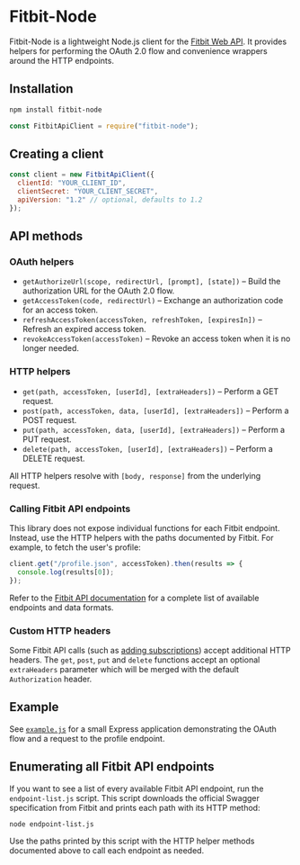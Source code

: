 # Fitbit-Node

Fitbit-Node is a lightweight Node.js client for the [Fitbit Web API](https://dev.fitbit.com/build/reference/web-api/). It provides helpers for performing the OAuth 2.0 flow and convenience wrappers around the HTTP endpoints.

## Installation

```bash
npm install fitbit-node
```

```javascript
const FitbitApiClient = require("fitbit-node");
```

## Creating a client

```javascript
const client = new FitbitApiClient({
  clientId: "YOUR_CLIENT_ID",
  clientSecret: "YOUR_CLIENT_SECRET",
  apiVersion: "1.2" // optional, defaults to 1.2
});
```

## API methods

### OAuth helpers

- `getAuthorizeUrl(scope, redirectUrl, [prompt], [state])` – Build the authorization URL for the OAuth 2.0 flow.
- `getAccessToken(code, redirectUrl)` – Exchange an authorization code for an access token.
- `refreshAccessToken(accessToken, refreshToken, [expiresIn])` – Refresh an expired access token.
- `revokeAccessToken(accessToken)` – Revoke an access token when it is no longer needed.

### HTTP helpers

- `get(path, accessToken, [userId], [extraHeaders])` – Perform a GET request.
- `post(path, accessToken, data, [userId], [extraHeaders])` – Perform a POST request.
- `put(path, accessToken, data, [userId], [extraHeaders])` – Perform a PUT request.
- `delete(path, accessToken, [userId], [extraHeaders])` – Perform a DELETE request.

All HTTP helpers resolve with `[body, response]` from the underlying request.

### Calling Fitbit API endpoints

This library does not expose individual functions for each Fitbit endpoint. Instead, use the HTTP helpers with the paths documented by Fitbit. For example, to fetch the user's profile:

```javascript
client.get("/profile.json", accessToken).then(results => {
  console.log(results[0]);
});
```

Refer to the [Fitbit API documentation](https://dev.fitbit.com/build/reference/web-api/) for a complete list of available endpoints and data formats.

### Custom HTTP headers

Some Fitbit API calls (such as [adding subscriptions](https://dev.fitbit.com/docs/subscriptions/#adding-a-subscription)) accept additional HTTP headers. The `get`, `post`, `put` and `delete` functions accept an optional `extraHeaders` parameter which will be merged with the default `Authorization` header.

## Example

See [`example.js`](https://github.com/lukasolson/fitbit-node/blob/master/example.js) for a small Express application demonstrating the OAuth flow and a request to the profile endpoint.


## Enumerating all Fitbit API endpoints

If you want to see a list of every available Fitbit API endpoint, run the
`endpoint-list.js` script. This script downloads the official Swagger
specification from Fitbit and prints each path with its HTTP method:

```bash
node endpoint-list.js
```

Use the paths printed by this script with the HTTP helper methods documented
above to call each endpoint as needed.

